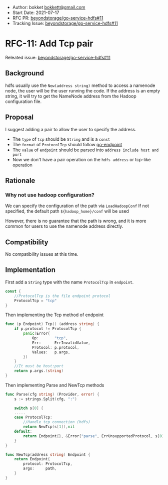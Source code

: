- Author: bokket  [bokkett@gmail.com](mailto:bokkett@gmail.com)
- Start Date: 2021-07-17
- RFC PR: [beyondstorage/go-service-hdfs#11](https://github.com/beyondstorage/go-service-hdfs/pull/11)
- Tracking Issue: [beyondstorage/go-service-hdfs#11](https://github.com/beyondstorage/go-service-hdfs/issues/11)

# RFC-11: Add Tcp pair

Releated issue: [beyondstorage/go-service-hdfs#11](https://github.com/beyondstorage/go-service-hdfs/issues/11)

## Background

hdfs usually use the `New(address string)` method to access a namenode node, the user will be the user running the code. If the address is an empty string, it will try to get the NameNode address from the Hadoop configuration file.

## Proposal

I suggest adding a pair to allow the user to specify the address.

- The `type` of `tcp` should be `String` and is a `const`
- The `format` of `ProtocolTcp` should follow  [go-endpoint](https://github.com/beyondstorage/go-endpoint/blob/master/README.md)
- The `value` of `endpoint` should be parsed into `address include host and port`
- Now we don't have a pair operation on the `hdfs address` or tcp-like operation

## Rationale

### Why not use hadoop configuration?

We can specify the configuration of the path via `LoadHadoopConf`
If not specified, the default path `${hadoop_home}/conf` will be used

However, there is no guarantee that the path is wrong, and it is more common for users to use the namenode address directly.

## Compatibility

No compatibility issues at this time.

## Implementation

First add a  `String` type with the name `ProtocolTcp` in `endpoint`. 

```go
const {
    //ProtocolTcp is the file endpoint protocol
    ProtocolTcp = "tcp"
}
```

Then implementing the Tcp method of endpoint

```go
func (p Endpoint) Tcp() (address string) {
	if p.protocol != ProtocolTcp {
		panic(Error{
			Op:       "tcp",
			Err:      ErrInvalidValue,
			Protocol: p.protocol,
			Values:   p.args,
		})
	}
    //It must be host:port
    return p.args.(string)
}
```

Then implementing Parse and NewTcp methods

```go
func Parse(cfg string) (Provider, error) {
	s := strings.Split(cfg, ":")

	switch s[0] {
	.....
	case ProtocolTcp:
        //Handle tcp connection (hdfs)
        return NewTcp(s[1]),nil
	default:
		return Endpoint{}, &Error{"parse", ErrUnsupportedProtocol, s[0], nil}
	}
}
```

```go
func NewTcp(address string) Endpoint {
    return Endpoint{
		protocol: ProtocolTcp,
		args:     path,
	}
}
```